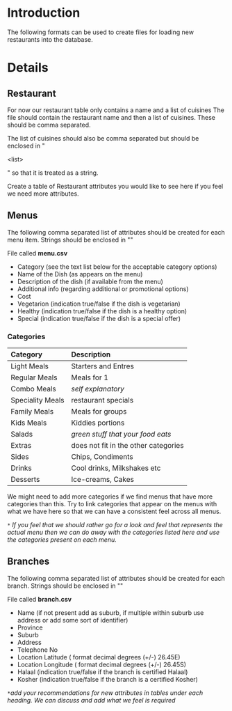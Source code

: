 # Introduction #

The following formats can be used to create files for loading new restaurants into the database.


# Details #
## Restaurant ##
For now our restaurant table only contains a name and a list of cuisines
The file should contain the restaurant name and then a list of cuisines.  These should be comma separated.

The list of cuisines should also be comma separated but should be enclosed in "

&lt;list&gt;

" so that it is treated as a string.

Create a table of Restaurant attributes you would like to see here if you feel we need more attributes.

## Menus ##
The following comma separated list of attributes should be created for each menu item.  Strings should be enclosed in ""

File called **menu.csv**

  * Category (see the text list below for the acceptable category options)
  * Name of the Dish (as appears on the menu)
  * Description of the dish (if available from the menu)
  * Additional info (regarding additional or promotional options)
  * Cost
  * Vegetarion (indication true/false if the dish is vegetarian)
  * Healthy (indication true/false if the dish is a healthy option)
  * Special (indication true/false if the dish is a special offer)

### Categories ###
| **Category** | **Description** |
|:-------------|:----------------|
| Light Meals  | Starters and Entres |
| Regular Meals | Meals for 1     |
| Combo Meals  | _self explanatory_ |
| Speciality Meals | restaurant specials |
| Family Meals | Meals for groups |
| Kids Meals   | Kiddies portions |
| Salads       | _green stuff that your food eats_ |
| Extras       | does not fit in the other categories |
| Sides        | Chips, Condiments |
| Drinks       | Cool drinks, Milkshakes etc |
| Desserts     | Ice-creams, Cakes |

We might need to add more categories if we find menus that have more categories than this.  Try to link categories that appear on the menus with what we have here so that we can have a consistent feel across all menus.

`*` _If you feel that we should rather go for a look and feel that represents the actual menu then we can do away with the categories listed here and use the categories present on each menu._

## Branches ##
The following comma separated list of attributes should be created for each branch.  Strings should be enclosed in ""

File called **branch.csv**

  * Name (if not present add as suburb, if multiple within suburb use address or add some sort of identifier)
  * Province
  * Suburb
  * Address
  * Telephone No
  * Location Latitude ( format decimal degrees (+/-) 26.45E)
  * Location Longitude ( format decimal degrees (+/-) 26.45S)
  * Halaal (indication true/false if the branch is certified Halaal)
  * Kosher (indication true/false if the branch is a certified Kosher)

`*`_add your recommendations for new attributes in tables under each heading.  We can discuss and add what we feel is required_